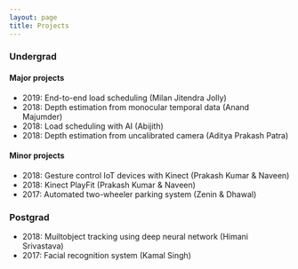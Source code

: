 ```yaml
---
layout: page
title: Projects
---
```


### Undergrad

#### Major projects

* 2019: End-to-end load scheduling (Milan Jitendra Jolly)
* 2018: Depth estimation from monocular temporal data (Anand Majumder)
* 2018: Load scheduling with AI (Abijith)
* 2018: Depth estimation from uncalibrated camera (Aditya Prakash Patra)

#### Minor projects

* 2018: Gesture control IoT devices with Kinect (Prakash Kumar & Naveen)
* 2018: Kinect PlayFit (Prakash Kumar & Naveen)
* 2017: Automated two-wheeler parking system (Zenin & Dhawal)

### Postgrad

* 2018: Muiltobject tracking using deep neural network (Himani Srivastava)
* 2017: Facial recognition system (Kamal Singh)